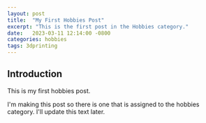 ```yaml
---
layout: post
title:  "My First Hobbies Post"
excerpt: "This is the first post in the Hobbies category."
date:   2023-03-11 12:14:00 -0800
categories: hobbies
tags: 3dprinting
---
```


## Introduction

This is my first hobbies post.

I'm making this post so there is one that is assigned to the hobbies category. I'll update this text later.